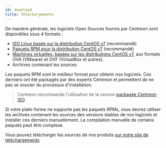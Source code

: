 ```yaml
---
id: download
title: Téléchargements
---
```


De manière générale, les logiciels Open Sources fournis par Centreon sont disponibles sous 4 formats :

* [ISO Linux basée sur la distribution CentOS v7](https://download.centreon.com) (recommandé)
* [Paquets RPM pour la distribution CentOS v7](https://download.centreon.com) (recommandé)
* [Machines virtuelles; basées sur les distributions CentOS v7](https://download.centreon.com), aux formats OVA (VMware)
  et OVF (VirtualBox et autres).
* Archives contenant les sources

Les paquets RPM sont le meilleur format pour obtenir nos logiciels. Ces derniers ont été packagés par des experts
Centreon et permettent de ne pas se soucier du processus d'installation.

> Centreon recommande l'utilisation de la version [packagée Centreon ISO](centreon_from_iso.html).

Si votre plate-forme ne supporte pas les paquets RPMs, vous devrez utiliser les archives contenant les sources des
versions stables de nos logiciels et installer ces derniers manuellement. La compilation manuelle de certains paquets
peut être complexe.

Vous pouvez télécharger les sources de nos produits [sur notre site de téléchargements](https://download.centreon.com)
